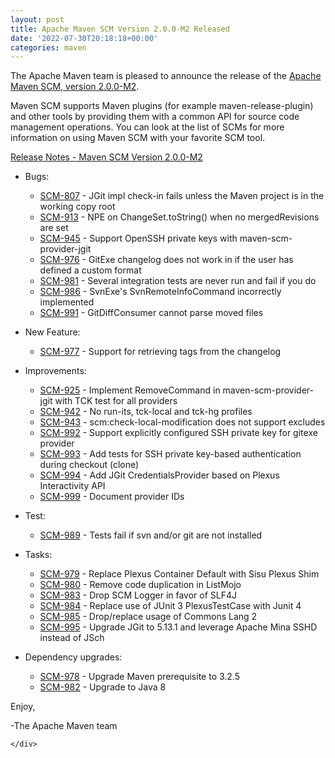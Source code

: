 ```yaml
---
layout: post
title: Apache Maven SCM Version 2.0.0-M2 Released
date: '2022-07-30T20:18:18+00:00'
categories: maven
---
```

  <div class="post_body"><p>The Apache Maven team is pleased to announce the release of the
<a href="https://maven.apache.org/scm/">Apache Maven SCM, version 2.0.0-M2</a>.</p>
<p>Maven SCM supports Maven plugins (for example maven-release-plugin) and other tools by providing
them with a common API for source code management operations. You can look at the list of SCMs for
more information on using Maven SCM with your favorite SCM tool.</p>
<p><a href="https://issues.apache.org/jira/secure/ReleaseNote.jspa?projectId=12317828&amp;version=12351598">Release Notes - Maven SCM Version 2.0.0-M2</a></p>
<ul>
<li>
<p>Bugs:</p>
<ul>
<li><a href="https://issues.apache.org/jira/browse/SCM-807">SCM-807</a> - JGit impl check-in fails unless the Maven project is in the working copy root</li>
<li><a href="https://issues.apache.org/jira/browse/SCM-913">SCM-913</a> - NPE on ChangeSet.toString() when no mergedRevisions are set</li>
<li><a href="https://issues.apache.org/jira/browse/SCM-945">SCM-945</a> - Support OpenSSH private keys with maven-scm-provider-jgit</li>
<li><a href="https://issues.apache.org/jira/browse/SCM-976">SCM-976</a> - GitExe changelog does not work in if the user has defined a custom format</li>
<li><a href="https://issues.apache.org/jira/browse/SCM-981">SCM-981</a> - Several integration tests are never run and fail if you do</li>
<li><a href="https://issues.apache.org/jira/browse/SCM-986">SCM-986</a> - SvnExe's SvnRemoteInfoCommand incorrectly implemented</li>
<li><a href="https://issues.apache.org/jira/browse/SCM-991">SCM-991</a> - GitDiffConsumer cannot parse moved files</li>
</ul>
</li>
<li>
<p>New Feature:</p>
<ul>
<li><a href="https://issues.apache.org/jira/browse/SCM-977">SCM-977</a> - Support for retrieving tags from the changelog</li>
</ul>
</li>
<li>
<p>Improvements:</p>
<ul>
<li><a href="https://issues.apache.org/jira/browse/SCM-925">SCM-925</a> - Implement RemoveCommand in maven-scm-provider-jgit with TCK test for all providers</li>
<li><a href="https://issues.apache.org/jira/browse/SCM-942">SCM-942</a> - No run-its, tck-local and tck-hg profiles</li>
<li><a href="https://issues.apache.org/jira/browse/SCM-943">SCM-943</a> - scm:check-local-modification does not support excludes</li>
<li><a href="https://issues.apache.org/jira/browse/SCM-992">SCM-992</a> - Support explicitly configured SSH private key for gitexe provider</li>
<li><a href="https://issues.apache.org/jira/browse/SCM-993">SCM-993</a> - Add tests for SSH private key-based authentication during checkout (clone)</li>
<li><a href="https://issues.apache.org/jira/browse/SCM-994">SCM-994</a> - Add JGit CredentialsProvider based on Plexus Interactivity API</li>
<li><a href="https://issues.apache.org/jira/browse/SCM-999">SCM-999</a> - Document provider IDs</li>
</ul>
</li>
<li>
<p>Test:</p>
<ul>
<li><a href="https://issues.apache.org/jira/browse/SCM-989">SCM-989</a> - Tests fail if svn and/or git are not installed</li>
</ul>
</li>
<li>
<p>Tasks:</p>
<ul>
<li><a href="https://issues.apache.org/jira/browse/SCM-979">SCM-979</a> - Replace Plexus Container Default with Sisu Plexus Shim</li>
<li><a href="https://issues.apache.org/jira/browse/SCM-980">SCM-980</a> - Remove code duplication in ListMojo</li>
<li><a href="https://issues.apache.org/jira/browse/SCM-983">SCM-983</a> - Drop SCM Logger in favor of SLF4J</li>
<li><a href="https://issues.apache.org/jira/browse/SCM-984">SCM-984</a> - Replace use of JUnit 3 PlexusTestCase with Junit 4</li>
<li><a href="https://issues.apache.org/jira/browse/SCM-985">SCM-985</a> - Drop/replace usage of Commons Lang 2</li>
<li><a href="https://issues.apache.org/jira/browse/SCM-995">SCM-995</a> - Upgrade JGit to 5.13.1 and leverage Apache Mina SSHD instead of JSch</li>
</ul>
</li>
<li>
<p>Dependency upgrades:</p>
<ul>
<li><a href="https://issues.apache.org/jira/browse/SCM-978">SCM-978</a> - Upgrade Maven prerequisite to 3.2.5</li>
<li><a href="https://issues.apache.org/jira/browse/SCM-982">SCM-982</a> - Upgrade to Java 8</li>
</ul>
</li>
</ul>
<p>Enjoy,</p>
<p>-The Apache Maven team</p>

    </div>
